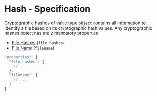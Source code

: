 # Hash - Specification

Cryptographic hashes of value type `object` contains all information to identify a file based on its cryptographic hash values.
Any cryptographic hashes object has the 2 mandatory properties

* [File Hashes](types/full_product_name/product_identification_helper/hashes/hash/file_hashes-spec.en.md) (`file_hashes`)
* [File Name](types/full_product_name/product_identification_helper/hashes/hash/filename-spec.en.md) (`filename`)

```javascript
"properties": {
  "file_hashes": {
    // ...
  },
  "filename": {
    // ...
  }
}
```

